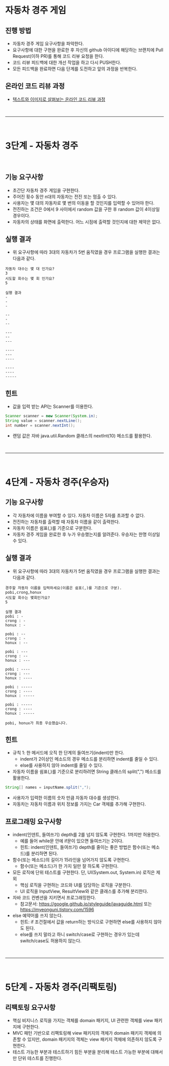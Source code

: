 # 자동차 경주 게임
## 진행 방법
* 자동차 경주 게임 요구사항을 파악한다.
* 요구사항에 대한 구현을 완료한 후 자신의 github 아이디에 해당하는 브랜치에 Pull Request(이하 PR)를 통해 코드 리뷰 요청을 한다.
* 코드 리뷰 피드백에 대한 개선 작업을 하고 다시 PUSH한다.
* 모든 피드백을 완료하면 다음 단계를 도전하고 앞의 과정을 반복한다.

## 온라인 코드 리뷰 과정
* [텍스트와 이미지로 살펴보는 온라인 코드 리뷰 과정](https://github.com/next-step/nextstep-docs/tree/master/codereview)  

<br>

___

<br>

# 3단계 - 자동차 경주  

<br>   

## 기능 요구사항  
* 초간단 자동차 경주 게임을 구현한다.  
* 주어진 횟수 동안 n대의 자동차는 전진 또는 멈출 수 있다.  
* 사용자는 몇 대의 자동차로 몇 번의 이동을 할 것인지를 입력할 수 있어야 한다.  
* 전진하는 조건은 0에서 9 사이에서 random 값을 구한 후 random 값이 4이상일 경우이다.  
* 자동차의 상태를 화면에 출력한다. 어느 시점에 출력할 것인지에 대한 제약은 없다.  

## 실행 결과  
* 위 요구사항에 따라 3대의 자동차가 5번 움직였을 경우 프로그램을 실행한 결과는 다음과 같다.  
```
자동차 대수는 몇 대 인가요?
3
시도할 회수는 몇 회 인가요?
5

실행 결과
-
-
-

--
-
--

---
--
---

----
---
----

----
----
-----
```   
## 힌트  
* 값을 입력 받는 API는 Scanner를 이용한다.    
  
```java  
Scanner scanner = new Scanner(System.in);
String value = scanner.nextLine();
int number = scanner.nextInt();
```  

* 랜덤 값은 자바 java.util.Random 클래스의 nextInt(10) 메소드를 활용한다.


<br>  

___

<br>

# 4단계 - 자동차 경주(우승자)

## 기능 요구사항
* 각 자동차에 이름을 부여할 수 있다. 자동차 이름은 5자를 초과할 수 없다.  
* 전진하는 자동차를 출력할 때 자동차 이름을 같이 출력한다.  
* 자동차 이름은 쉼표(,)를 기준으로 구분한다.  
* 자동차 경주 게임을 완료한 후 누가 우승했는지를 알려준다. 우승자는 한명 이상일 수 있다.  


## 실행 결과
* 위 요구사항에 따라 3대의 자동차가 5번 움직였을 경우 프로그램을 실행한 결과는 다음과 같다.   
```
경주할 자동차 이름을 입력하세요(이름은 쉼표(,)를 기준으로 구분).
pobi,crong,honux
시도할 회수는 몇회인가요?
5

실행 결과
pobi : -
crong : -
honux : -

pobi : --
crong : -
honux : --

pobi : ---
crong : --
honux : ---

pobi : ----
crong : ---
honux : ----

pobi : -----
crong : ----
honux : -----

pobi : -----
crong : ----
honux : -----

pobi, honux가 최종 우승했습니다.  
```     
## 힌트
* 규칙 1: 한 메서드에 오직 한 단계의 들여쓰기(indent)만 한다.    
  * indent가 2이상인 메소드의 경우 메소드를 분리하면 indent를 줄일 수 있다.  
  * else를 사용하지 않아 indent를 줄일 수 있다.  
* 자동차 이름을 쉼표(,)를 기준으로 분리하려면 String 클래스의 split(",") 메소드를 활용한다.  

```java  
String[] names = inputName.split(",");
```  

* 사용자가 입력한 이름의 숫자 만큼 자동차 대수를 생성한다.  
* 자동차는 자동차 이름과 위치 정보를 가지는 Car 객체를 추가해 구현한다.  

## 프로그래밍 요구사항  
* indent(인덴트, 들여쓰기) depth를 2를 넘지 않도록 구현한다. 1까지만 허용한다.  
  * 예를 들어 while문 안에 if문이 있으면 들여쓰기는 2이다.
  * 힌트: indent(인덴트, 들여쓰기) depth를 줄이는 좋은 방법은 함수(또는 메소드)를 분리하면 된다.  
* 함수(또는 메소드)의 길이가 15라인을 넘어가지 않도록 구현한다.
  * 함수(또는 메소드)가 한 가지 일만 잘 하도록 구현한다.  
* 모든 로직에 단위 테스트를 구현한다. 단, UI(System.out, System.in) 로직은 제외    
  * 핵심 로직을 구현하는 코드와 UI를 담당하는 로직을 구분한다.  
  * UI 로직을 InputView, ResultView와 같은 클래스를 추가해 분리한다.  
* 자바 코드 컨벤션을 지키면서 프로그래밍한다.  
  * 참고문서: https://google.github.io/styleguide/javaguide.html 또는 https://myeonguni.tistory.com/1596  
* else 예약어를 쓰지 않는다.  
  *  힌트: if 조건절에서 값을 return하는 방식으로 구현하면 else를 사용하지 않아도 된다.  
  *  else를 쓰지 말라고 하니 switch/case로 구현하는 경우가 있는데 switch/case도 허용하지 않는다.


<br>  

___

<br>

# 5단계 - 자동차 경주(리팩토링)

## 리팩토링 요구사항
* 핵심 비지니스 로직을 가지는 객체를 domain 패키지, UI 관련한 객체를 view 패키지에 구현한다.
* MVC 패턴 기반으로 리팩토링해 view 패키지의 객체가 domain 패키지 객체에 의존할 수 있지만, domain 패키지의 객체는 view 패키지 객체에 의존하지 않도록 구현한다.  
* 테스트 가능한 부분과 테스트하기 힘든 부분을 분리해 테스트 가능한 부분에 대해서만 단위 테스트를 진행한다.  
